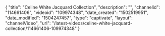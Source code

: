 {
    "title": "Celine White Jacquard Collection",
    "description": "",
    "channelid": "114661406",
    "videoid": "109974348",
    "date_created": "1502519951",
    "date_modified": "1504247457",
    "type": "captivate",
    "layout": "channelVideo",
    "url": "\/latest-videos\/celine-white-jacquard-collection\/114661406-109974348"
}